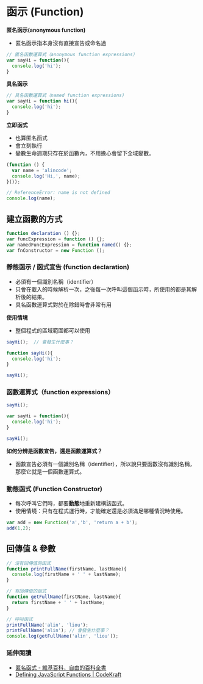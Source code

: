 # 函示 (Function)

**匿名函示(anonymous function)**

* 匿名函示指本身沒有直接宣告或命名過

```js
// 匿名函數運算式（anonymous function expressions） 
var sayHi = function(){
  console.log('hi');
}
```

<!-- 宣告了一個匿名函數之後，再把這個函數指派給一個變數。 -->

**具名函示**

```js
// 具名函數運算式（named function expressions)
var sayHi = function hi(){
  console.log('hi');
}
```

**立即函式**

* 也算匿名函式
* 會立刻執行
* 變數生命週期只存在於函數內，不用擔心會留下全域變數。

```js
(function () {
  var name = 'alincode';
  console.log('Hi,', name);
}());

// ReferenceError: name is not defined
console.log(name);
```

## 建立函數的方式

```js
function declaration () {};
var funcExpression = function () {};
var namedFuncExpression = function named() {};
var fnConstructor = new Function ();
```

### 靜態函示 / 函式宣告 (function declaration)

* 必須有一個識別名稱（identifier）
* 只會在載入的時候解析一次，之後每一次呼叫這個函示時，所使用的都是其解析後的結果。
* 具名函數運算式對於在除錯時會非常有用

**使用情境**

* 整個程式的區域範圍都可以使用

```js
sayHi();  // 會發生什麼事？

function sayHi(){
  console.log('hi');
}

sayHi();
```

<!--
不論函數本身在哪裡，都會被提升到最頂端。
output:
hi
hi
-->

### 函數運算式（function expressions）

```js
sayHi();

var sayHi = function(){
  console.log('hi');
}

sayHi();
```

<!--
// TypeError: sayHi is not a function
-->

**如何分辨是函數宣告，還是函數運算式？**

* 函數宣告必須有一個識別名稱（identifier），所以說只要函數沒有識別名稱，那麼它就是一個函數運算式。

### 動態函式 (Function Constructor)

* 每次呼叫它們時，都要**動態**地重新建構該函式。
* 使用情境：只有在程式運行時，才能確定還是必須滿足哪種情況時使用。

```js
var add = new Function('a','b', 'return a + b');
add(1,2);
```

## 回傳值 & 參數

```js
// 沒有回傳值的函式
function printFullName(firstName, lastName){
  console.log(firstName + ' ' + lastName);
}

// 有回傳值的函式
function getFullName(firstName, lastName){
  return firstName + ' ' + lastName;
}

// 呼叫函式
printFullName('alin', 'liou');
printFullName('alin'); // 會發生什麼事？
console.log(getFullName('alin', 'liou'));
```

<!--
output:
ailin liou
ailin undefined
-->

<!--

### 常用內建

-->

### 延伸閱讀

* [匿名函式 - 維基百科，自由的百科全書](https://zh.wikipedia.org/wiki/%E5%8C%BF%E5%90%8D%E5%87%BD%E6%95%B0)
* [Defining JavaScript Functions | CodeKraft](https://abdulapopoola.com/2014/04/03/defining-javascript-functions/)